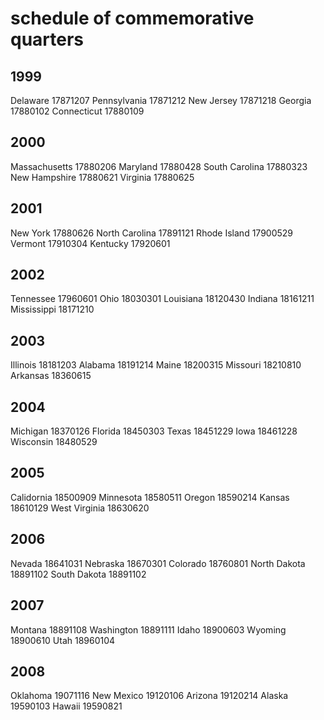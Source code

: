 # schedule of commemorative quarters

## 1999

Delaware     17871207
Pennsylvania 17871212
New Jersey   17871218
Georgia      17880102
Connecticut  17880109

## 2000

Massachusetts  17880206
Maryland       17880428
South Carolina 17880323
New Hampshire  17880621
Virginia       17880625

## 2001

New York       17880626
North Carolina 17891121
Rhode Island   17900529
Vermont        17910304
Kentucky       17920601

## 2002

Tennessee   17960601
Ohio        18030301
Louisiana   18120430
Indiana     18161211
Mississippi 18171210

## 2003

Illinois 18181203
Alabama  18191214
Maine    18200315
Missouri 18210810
Arkansas 18360615

## 2004 

Michigan  18370126
Florida   18450303
Texas     18451229
Iowa      18461228
Wisconsin 18480529

## 2005

Calidornia    18500909
Minnesota     18580511
Oregon        18590214
Kansas        18610129
West Virginia 18630620

## 2006

Nevada       18641031
Nebraska     18670301
Colorado     18760801
North Dakota 18891102
South Dakota 18891102

## 2007

Montana    18891108
Washington 18891111
Idaho      18900603
Wyoming    18900610
Utah       18960104

## 2008

Oklahoma   19071116
New Mexico 19120106
Arizona    19120214
Alaska     19590103
Hawaii     19590821
